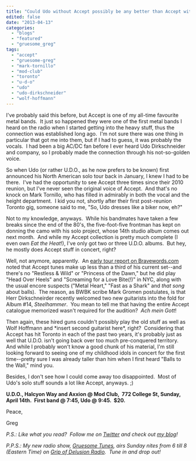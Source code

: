 ```yaml
---
title: "Could Udo without Accept possibly be any better than Accept without Udo?  I'm about to find out..."
edited: false
date: "2013-04-13"
categories:
  - "blogs"
  - "featured"
  - "gruesome_greg"
tags:
  - "accept"
  - "gruesome-greg"
  - "mark-tornillo"
  - "mod-club"
  - "toronto"
  - "u-d-o"
  - "udo"
  - "udo-dirkschneider"
  - "wolf-hoffmann"
---
```


I've probably said this before, but Accept is one of my all-time favourite metal bands.  It just so happened they were one of the first metal bands I heard on the radio when I started getting into the heavy stuff, thus the connection was established long ago.  I'm not sure there was one thing in particular that got me into them, but if I had to guess, it was probably the vocals.  I had been a big AC/DC fan before I ever heard Udo Dirkschneider and company, so I probably made the connection through his not-so-golden voice.

So when Udo (or rather U.D.O., as he now prefers to be known) first announced his North American solo tour back in January, I knew I had to be there.  I've had the opportunity to see Accept three times since their 2010 reunion, but I've never seen the original voice of Accept.  And that's no knock on Mark Tornillo, who has filled in admirably in both the vocal and the height department.  I kid you not, shortly after their first post-reunion Toronto gig, someone said to me, "So, Udo dresses like a biker now, eh?"

Not to my knowledge, anyways.  While his bandmates have taken a few breaks since the end of the 80's, the five-foot-five frontman has kept on donning the camo with his solo project, whose 14th studio album comes out next month.  And while my Accept collection is pretty much complete (I even own _Eat the Heat_!), I've only got two or three U.D.O. albums.  But hey, he mostly does Accept stuff in concert, right?

Well, not anymore, apparently.  An [early tour report on Bravewords.com](http://www.bravewords.com/news/202170) noted that Accept tunes make up less than a third of his current set--and there's no "Restless & Wild" or "Princess of the Dawn," but he did play "Head Over Heels" and "Screaming for a Love Bite(!)" in NYC, along with the usual encore suspects ("Metal Heart," "Fast as a Shark" and _that song_ about balls).  The reason, as BWBK scribe Mark Gromen postulates, is that Herr Dirkschneirder recently welcomed two new guitarists into the fold for Album #14, _Steelhammer_.  You mean to tell me that having the entire Accept catalogue memorized wasn't required for the audition?  _Ach mein Gott_!

Then again, these hired guns couldn't possibly play the old stuff as well as Wolf Hoffmann and \*insert second guitarist here\*, right?  Considering that Accept has hit Toronto in each of the past two years, it's probably just as well that U.D.O. isn't going back over too much pre-conquered territory.  And while I probably won't know a good chunk of his material, I'm still looking forward to seeing one of my childhood idols in concert for the first time--pretty sure I was already taller than him when I first heard "Balls to the Wall," mind you.

Besides, I don't see how I could come away too disappointed.  Most of Udo's solo stuff sounds a lot like Accept, anyways. ;)

**U.D.O., Halcyon Way and Axxion @ Mod Club,  772 College St, Sunday, April 14th.  First band @ 7:45, Udo @ 9:45.  $20.**

Peace,

Greg

_P.S.: Like what you read?  Follow me on [Twitter](http://twitter.com/gruesomeviews) and check out [my blog](http://gruesomeviews.com/)!_

_P.P.S.: My new radio show, [Gruesome Tunes](http://gruesomeviews.com/category/music/gruesome-tunes/), airs Sunday nites from 6 till 8 (Eastern Time) on [Grip of Delusion Radio](http://www.steamingheathen.com/delusion/).  Tune in and drop out!_
